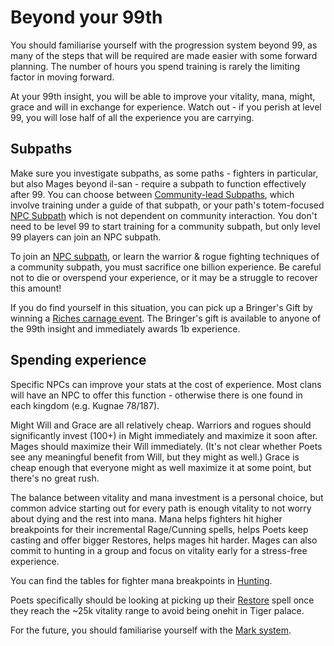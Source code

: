 # Beyond your 99th

You should familiarise yourself with the progression system beyond 99, as many of the steps that will be required are made easier with some forward planning. The number of hours you spend training is rarely the limiting factor in moving forward.

At your 99th insight, you will be able to improve your vitality, mana, might, grace and will in exchange for experience. Watch out - if you perish at level 99, you will lose half of all the experience you are carrying.

## Subpaths

Make sure you investigate subpaths, as some paths - fighters in particular, but also Mages beyond il-san - require a subpath to function effectively after 99. You can choose between [Community-lead Subpaths](character/community-subpath.md), which involve training under a guide of that subpath, or your path's totem-focused [NPC Subpath](character/npc-subpath.md) which is not dependent on community interaction. You don't need to be level 99 to start training for a community subpath, but only level 99 players can join an NPC subpath.

To join an [NPC subpath](character/npc-subpath.md), or learn the warrior & rogue fighting techniques of a community subpath, you must sacrifice one billion experience. Be careful not to die or overspend your experience, or it may be a struggle to recover this amount!

If you do find yourself in this situation, you can pick up a Bringer's Gift by winning a [Riches carnage event](community/carnage-events.md). The Bringer's gift is available to anyone of the 99th insight and immediately awards 1b experience.

## Spending experience

Specific NPCs can improve your stats at the cost of experience. Most clans will have an NPC to offer this function - otherwise there is one found in each kingdom (e.g. Kugnae 78/187).

Might Will and Grace are all relatively cheap. Warriors and rogues should significantly invest (100+) in Might immediately and maximize it soon after. Mages should maximize their Will immediately. (It's not clear whether Poets see any meaningful benefit from Will, but they might as well.) Grace is cheap enough that everyone might as well maximize it at some point, but there's no great rush.

The balance between vitality and mana investment is a personal choice, but common advice starting out for every path is enough vitality to not worry about dying and the rest into mana. Mana helps fighters hit higher breakpoints for their incremental Rage/Cunning spells, helps Poets keep casting and offer bigger Restores, helps mages hit harder. Mages can also commit to hunting in a group and focus on vitality early for a stress-free experience.

You can find the tables for fighter mana breakpoints in [Hunting](combat/hunting.md).

Poets specifically should be looking at picking up their [Restore](quests/restore.md) spell once they reach the ~25k vitality range to avoid being onehit in Tiger palace.

For the future, you should familiarise yourself with the [Mark system](character/marks.md).
